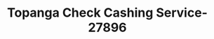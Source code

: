 ---
f_zip-code: 91303
f_state-code: CA
title: Topanga Check Cashing Service-27896
f_phone: 818-594-0057
f_city-only: Canoga Park
f_address: 7239 Topanga Canyon Blvd Canoga Park
f_location-unique-id: '27896'
slug: topanga-check-cashing-service-27896
updated-on: '2024-05-30T13:46:58.046Z'
created-on: '2024-05-30T13:36:59.803Z'
published-on: '2024-05-30T13:54:32.469Z'
f_city-state: cms/city/canoga-park-ca.md
f_company: cms/company/topanga-check-cashing-service.md
f_state: cms/state/california.md
layout: '[payday-loan].html'
tags: payday-loan
---